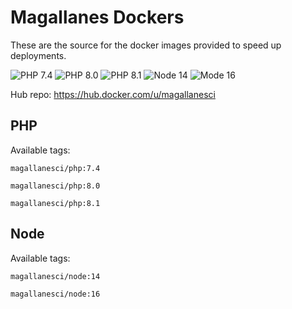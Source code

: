 # Magallanes Dockers
These are the source for the docker images provided to speed up deployments.

![PHP 7.4](https://github.com/MagallanesCI/dockers/workflows/PHP%207.4/badge.svg)
![PHP 8.0](https://github.com/MagallanesCI/dockers/workflows/PHP%208.0/badge.svg)
![PHP 8.1](https://github.com/MagallanesCI/dockers/workflows/PHP%208.1/badge.svg)
![Node 14](https://github.com/MagallanesCI/dockers/workflows/Node%2014/badge.svg)
![Mode 16](https://github.com/MagallanesCI/dockers/workflows/Node%2016/badge.svg)

Hub repo: https://hub.docker.com/u/magallanesci

## PHP
Available tags:

```
magallanesci/php:7.4
```

```
magallanesci/php:8.0
```

```
magallanesci/php:8.1
```

## Node
Available tags:

```
magallanesci/node:14
```

```
magallanesci/node:16
```
